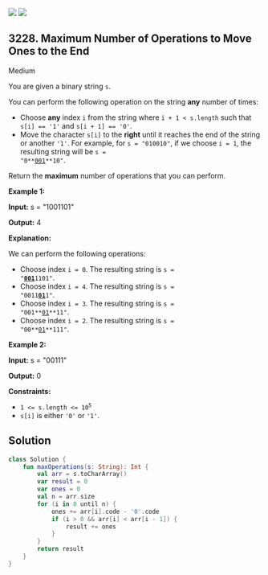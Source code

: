 [![](https://img.shields.io/github/stars/javadev/LeetCode-in-Kotlin?label=Stars&style=flat-square)](https://github.com/javadev/LeetCode-in-Kotlin)
[![](https://img.shields.io/github/forks/javadev/LeetCode-in-Kotlin?label=Fork%20me%20on%20GitHub%20&style=flat-square)](https://github.com/javadev/LeetCode-in-Kotlin/fork)

## 3228\. Maximum Number of Operations to Move Ones to the End

Medium

You are given a binary string `s`.

You can perform the following operation on the string **any** number of times:

*   Choose **any** index `i` from the string where `i + 1 < s.length` such that `s[i] == '1'` and `s[i + 1] == '0'`.
*   Move the character `s[i]` to the **right** until it reaches the end of the string or another `'1'`. For example, for `s = "010010"`, if we choose `i = 1`, the resulting string will be <code>s = "0**<ins>001</ins>**10"</code>.

Return the **maximum** number of operations that you can perform.

**Example 1:**

**Input:** s = "1001101"

**Output:** 4

**Explanation:**

We can perform the following operations:

*   Choose index `i = 0`. The resulting string is <code>s = "<ins>**001**</ins>1101"</code>.
*   Choose index `i = 4`. The resulting string is <code>s = "0011<ins>**01**</ins>1"</code>.
*   Choose index `i = 3`. The resulting string is <code>s = "001**<ins>01</ins>**11"</code>.
*   Choose index `i = 2`. The resulting string is <code>s = "00**<ins>01</ins>**111"</code>.

**Example 2:**

**Input:** s = "00111"

**Output:** 0

**Constraints:**

*   <code>1 <= s.length <= 10<sup>5</sup></code>
*   `s[i]` is either `'0'` or `'1'`.

## Solution

```kotlin
class Solution {
    fun maxOperations(s: String): Int {
        val arr = s.toCharArray()
        var result = 0
        var ones = 0
        val n = arr.size
        for (i in 0 until n) {
            ones += arr[i].code - '0'.code
            if (i > 0 && arr[i] < arr[i - 1]) {
                result += ones
            }
        }
        return result
    }
}
```